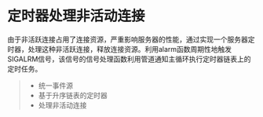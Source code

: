 
定时器处理非活动连接
======================
由于非活跃连接占用了连接资源，严重影响服务器的性能，通过实现一个服务器定时器，处理这种非活跃连接，释放连接资源。利用alarm函数周期性地触发SIGALRM信号，该信号的信号处理函数利用管道通知主循环执行定时器链表上的定时任务。
> * 统一事件源
> * 基于升序链表的定时器
> * 处理非活动连接

